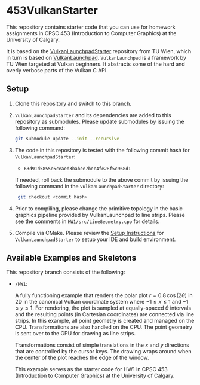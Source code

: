 # 453VulkanStarter

This repository contains starter code that you can use for homework assignments in CPSC 453 (Introduction to Computer Graphics) at the University of Calgary.

It is based on the [VulkanLaunchpadStarter](https://github.com/cg-tuwien/VulkanLaunchpadStarter) repository from TU Wien, which in turn is based on [VulkanLaunchpad](https://github.com/cg-tuwien/VulkanLaunchpad). `VulkanLaunchpad` is a framework by TU Wien targeted at Vulkan beginners. It abstracts some of the hard and overly verbose parts of the Vulkan C API.

## Setup

1. Clone this repository and switch to this branch.
2. `VulkanLaunchpadStarter` and its dependencies are added to this repository as submodules. Please update submodules by issuing the following command:
    ```bash
    git submodule update --init --recursive
    ```  
3. The code in this repository is tested with the following commit hash for `VulkanLaunchpadStarter`:
    - `63d91d5855e5ceaed3babee7bec4fe28f5c968d1`
   
   If needed, roll back the submodule to the above commit by issuing the following command in the `VulkanLaunchpadStarter` directory:
   ```bash
    git checkout <commit hash>
   ```
4. Prior to compiling, please change the primitive topology in the basic graphics pipeline provided by VulkanLaunchpad to line strips. Please see the comments in `HW1/src/LineGeometry.cpp` for details.    

3. Compile via CMake. Please review the [Setup Instructions](https://github.com/cg-tuwien/VulkanLaunchpad#setup-instructions) for `VulkanLaunchpadStarter` to setup your IDE and build environment.

## Available Examples and Skeletons

This repository branch consists of the following:
- `/HW1`:

  A fully functioning example that renders the polar plot $r = 0.8\,\cos(2\theta)$ in 2D in the 
  canonical Vulkan coordinate system where $-1 \le x \le 1$ and $-1 \le y \le 1$. For rendering, the plot is sampled at equally-spaced $\theta$ intervals and the resulting points (in Cartesian coordinates) are connected via line strips.
  In this example, all point geometry is created and managed on the CPU. Transformations are also handled on the CPU. The point geometry is sent over to the GPU for drawing as line strips.

  Transformations consist of simple translations in the $x$ and $y$ directions that are controlled
  by the cursor keys. The drawing wraps around when the center of the plot reaches the edge of the window.


  This example serves as the starter code for HW1 in CPSC 453 (Introduction to Computer Graphics) at the University of Calgary.
  
  